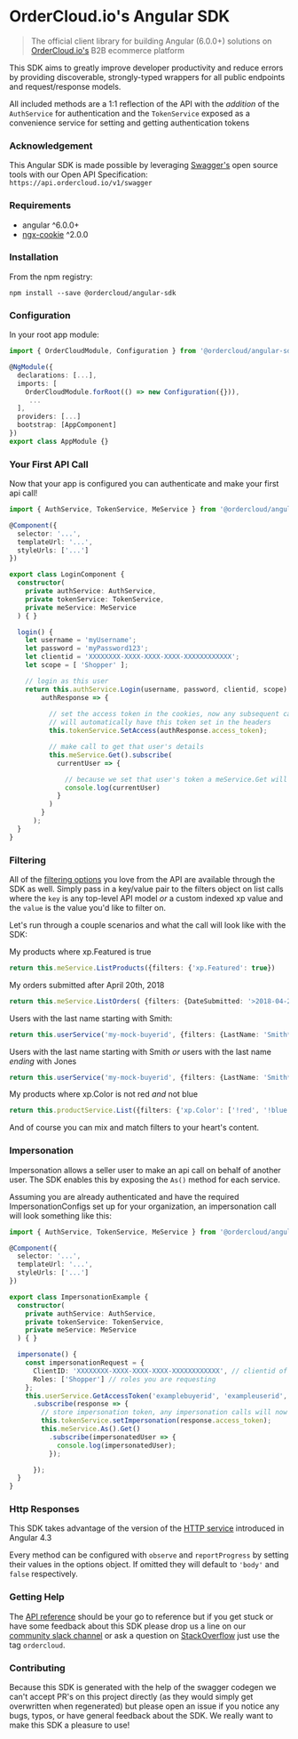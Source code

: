# OrderCloud.io's Angular SDK

> The official client library for building Angular (6.0.0+) solutions on [OrderCloud.io's](https://developer.ordercloud.io/documentation) B2B ecommerce platform

This SDK aims to greatly improve developer productivity and reduce errors by providing discoverable, strongly-typed wrappers for all public endpoints and request/response models.

All included methods are a 1:1 reflection of the API with the *addition* of the `AuthService` for authentication and the `TokenService` exposed as a convenience service for setting and getting authentication tokens

### Acknowledgement

This Angular SDK is made possible by leveraging [Swagger's](https://swagger.io/) open source tools with our Open API Specification: `https://api.ordercloud.io/v1/swagger`

### Requirements
* angular ^6.0.0+
* [ngx-cookie](https://github.com/salemdar/ngx-cookie) ^2.0.0

### Installation

From the npm registry:

```
npm install --save @ordercloud/angular-sdk
```

### Configuration

In your root app module:

```typescript
import { OrderCloudModule, Configuration } from '@ordercloud/angular-sdk';

@NgModule({
  declarations: [...],
  imports: [
    OrderCloudModule.forRoot(() => new Configuration({})),
     ...
  ],
  providers: [...]
  bootstrap: [AppComponent]
})
export class AppModule {}
```

### Your First API Call

Now that your app is configured you can authenticate and make your
first api call!

```typescript
import { AuthService, TokenService, MeService } from '@ordercloud/angular-sdk';

@Component({
  selector: '...',
  templateUrl: '...',
  styleUrls: ['...']
})

export class LoginComponent {
  constructor(
    private authService: AuthService,
    private tokenService: TokenService,
    private meService: MeService
  ) { }

  login() {
    let username = 'myUsername';
    let password = 'myPassword123';
    let clientid = 'XXXXXXXX-XXXX-XXXX-XXXX-XXXXXXXXXXXX';
    let scope = [ 'Shopper' ];

    // login as this user
    return this.authService.Login(username, password, clientid, scope).subscribe(
        authResponse => {
          
          // set the access token in the cookies, now any subsequent calls to the api
          // will automatically have this token set in the headers
          this.tokenService.SetAccess(authResponse.access_token);

          // make call to get that user's details
          this.meService.Get().subscribe(
            currentUser => {

              // because we set that user's token a meService.Get will return details for that user
              console.log(currentUser)
            }
          )
        }
      );
  }
}
```
### Filtering

All of the [filtering options](https://developer.ordercloud.io/documentation/platform-guides/basic-api-features/filtering)  you love from the API are available through the SDK as well. Simply pass in a key/value pair to the filters object on list calls where the `key` is any top-level API model *or* a custom indexed xp value and the `value` is the value you'd like to filter on.

Let's run through a couple scenarios and what the call will look like with the SDK:

My products where xp.Featured is true
``` typescript
return this.meService.ListProducts({filters: {'xp.Featured': true})
```

My orders submitted after April 20th, 2018
```typescript
return this.meService.ListOrders( {filters: {DateSubmitted: '>2018-04-20'}})
```

Users with the last name starting with Smith:
``` typescript
return this.userService('my-mock-buyerid', {filters: {LastName: 'Smith*'})
```

Users with the last name starting with Smith *or* users with the last name *ending* with Jones 
```typescript
return this.userService('my-mock-buyerid', {filters: {LastName: 'Smith*|*Jones'}})
```

My products where xp.Color is not red *and* not blue
```typescript
return this.productService.List({filters: {'xp.Color': ['!red', '!blue']}});
```

And of course you can mix and match filters to your heart's content.

### Impersonation

Impersonation allows a seller user to make an api call on behalf of another user. The SDK enables this by exposing the `As()` method for each service. 

Assuming you are already authenticated and have the required ImpersonationConfigs set up for your organization, an impersonation call will look something like this:

```typescript
import { AuthService, TokenService, MeService } from '@ordercloud/angular-sdk';

@Component({
  selector: '...',
  templateUrl: '...',
  styleUrls: ['...']
})

export class ImpersonationExample {
  constructor(
    private authService: AuthService,
    private tokenService: TokenService,
    private meService: MeService
  ) { }

  impersonate() {
    const impersonationRequest = {
      ClientID: 'XXXXXXXX-XXXX-XXXX-XXXX-XXXXXXXXXXXX', // clientid of the user to impersonate
      Roles: ['Shopper'] // roles you are requesting
    };
    this.userService.GetAccessToken('examplebuyerid', 'exampleuserid', impersonationRequest)
      .subscribe(response => {
        // store impersonation token, any impersonation calls will now use this token
        this.tokenService.setImpersonation(response.access_token);
        this.meService.As().Get()
          .subscribe(impersonatedUser => {
            console.log(impersonatedUser);
          });

      });
  }
}
```

### Http Responses
This SDK takes advantage of the version of the [HTTP service](https://blog.angularindepth.com/the-new-angular-httpclient-api-9e5c85fe3361) introduced in Angular 4.3

Every method can be configured with `observe` and `reportProgress` by setting their values in the options object. If omitted they will default to `'body'` and `false` respectively.

### Getting Help

The [API reference](https://developer.ordercloud.io/documentation/api-reference) should be your go to reference but if you get stuck or have some feedback about this SDK please drop us a line on our [community slack channel](https://developer.ordercloud.io/community) or ask a question on [StackOverflow](https://stackoverflow.com/questions/tagged/ordercloud) just use the tag `ordercloud`.


### Contributing

Because this SDK is generated with the help of the swagger codegen we can't accept PR's on this project directly (as they would simply get overwritten when regenerated) but please open an issue if you notice any bugs, typos, or have general feedback about the SDK. We really want to make this SDK a pleasure to use!